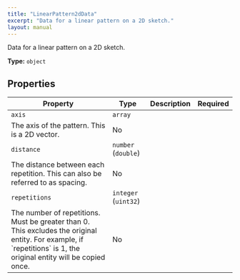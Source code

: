 ```yaml
---
title: "LinearPattern2dData"
excerpt: "Data for a linear pattern on a 2D sketch."
layout: manual
---
```


Data for a linear pattern on a 2D sketch.


**Type:** `object`




## Properties

| Property | Type | Description | Required |
|----------|------|-------------|----------|
| `axis` | `array`
 | The axis of the pattern. This is a 2D vector. | No |
| `distance` | `number` (`double`)
 | The distance between each repetition. This can also be referred to as spacing. | No |
| `repetitions` | `integer` (`uint32`)
 | The number of repetitions. Must be greater than 0. This excludes the original entity. For example, if &#x60;repetitions&#x60; is 1, the original entity will be copied once. | No |


